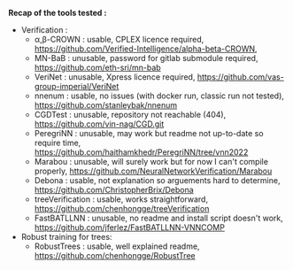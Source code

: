 **Recap of the tools tested :**
  - Verification : 
    - α,β-CROWN : usable, CPLEX licence required, https://github.com/Verified-Intelligence/alpha-beta-CROWN,   
    - MN-BaB : unusable, password for gitlab submodule required, https://github.com/eth-sri/mn-bab 
    - VeriNet : unusable, Xpress licence required, https://github.com/vas-group-imperial/VeriNet
    - nnenum : usable, no issues (with docker run, classic run not tested), https://github.com/stanleybak/nnenum
    - CGDTest : unusable, repository not reachable (404), https://github.com/vin-nag/CGD.git
    - PeregriNN : unusable, may work but readme not up-to-date so require time, https://github.com/haithamkhedr/PeregriNN/tree/vnn2022
    - Marabou : unusable, will surely work but for now I can't compile properly, https://github.com/NeuralNetworkVerification/Marabou
    - Debona : usable, not explanation so arguements hard to determine, https://github.com/ChristopherBrix/Debona
    - treeVerification : usable, works straightforward, https://github.com/chenhongge/treeVerification
    - FastBATLLNN : unusable, no readme and install script doesn't work, https://github.com/jferlez/FastBATLLNN-VNNCOMP
  - Robust training for trees: 
    - RobustTrees : usable, well explained readme, https://github.com/chenhongge/RobustTree
